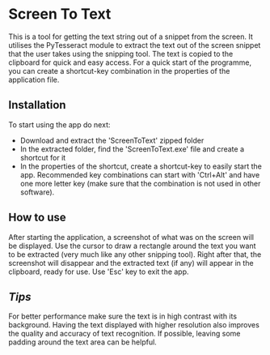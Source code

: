 # Screen To Text

This is a tool for getting the text string out of a snippet from the screen.
It utilises the PyTesseract module to extract the text out of the screen snippet that the user takes using the snipping tool.
The text is copied to the clipboard for quick and easy access.
For a quick start of the programme, you can create a shortcut-key combination in the properties of the application file.


## Installation

To start using the app do next:

- Download and extract the 'ScreenToText' zipped folder
- In the extracted folder, find the 'ScreenToText.exe' file and create a shortcut for it
- In the properties of the shortcut, create a shortcut-key to easily start the app. Recommended key combinations can start with 'Ctrl+Alt' and have one more letter key (make sure that the combination is not used in other software).


## How to use

After starting the application, a screenshot of what was on the screen will be displayed. 
Use the cursor to draw a rectangle around the text you want to be extracted (very much like any other snipping tool).
Right after that, the screenshot will disappear and the extracted text (if any) will appear in the clipboard, ready for use.
Use 'Esc' key to exit the app.


## *Tips*

For better performance make sure the text is in high contrast with its background.
Having the text displayed with higher resolution also improves the quality and accuracy of text recognition.
If possible, leaving some padding around the text area can be helpful.
